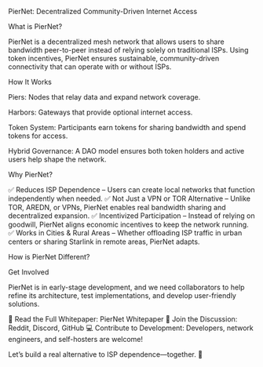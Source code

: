 PierNet: Decentralized Community-Driven Internet Access

What is PierNet?

PierNet is a decentralized mesh network that allows users to share bandwidth peer-to-peer instead of relying solely on traditional ISPs. Using token incentives, PierNet ensures sustainable, community-driven connectivity that can operate with or without ISPs.

How It Works

Piers: Nodes that relay data and expand network coverage.

Harbors: Gateways that provide optional internet access.

Token System: Participants earn tokens for sharing bandwidth and spend tokens for access.

Hybrid Governance: A DAO model ensures both token holders and active users help shape the network.


Why PierNet?

✅ Reduces ISP Dependence – Users can create local networks that function independently when needed. ✅ Not Just a VPN or TOR Alternative – Unlike TOR, AREDN, or VPNs, PierNet enables real bandwidth sharing and decentralized expansion. ✅ Incentivized Participation – Instead of relying on goodwill, PierNet aligns economic incentives to keep the network running. ✅ Works in Cities & Rural Areas – Whether offloading ISP traffic in urban centers or sharing Starlink in remote areas, PierNet adapts.

How is PierNet Different?

Get Involved

PierNet is in early-stage development, and we need collaborators to help refine its architecture, test implementations, and develop user-friendly solutions.

🔗 Read the Full Whitepaper: PierNet Whitepaper 📢 Join the Discussion: Reddit, Discord, GitHub 💻 Contribute to Development: Developers, network engineers, and self-hosters are welcome!

Let’s build a real alternative to ISP dependence—together. 🚀
